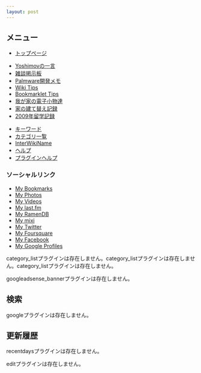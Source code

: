 ```yaml
---
layout: post
---
```

<h2>メニュー</h2>
<ul>
<li><a href="/?page=FrontPage" class="wikipage">トップページ</a></li>
</ul>
<ul>
<li><a href="/?page=Yoshimov" class="wikipage">Yoshimovの一言</a></li>
<li><a href="/?page=%BB%A8%C3%CC%B7%C7%BC%A8%C8%C4" class="wikipage">雑談掲示板</a></li>
<li><a href="/?page=Palm+Tips" class="wikipage">Palmware開発メモ</a></li>
<li><a href="?action=CATEGORY&category=Wiki+Tips">Wiki Tips</a></li>
<li><a href="?action=CATEGORY&category=Bookmarklet+Tips">Bookmarklet Tips</a></li>
<li><a href="/?page=Gadgets" class="wikipage">我が家の電子小物達</a></li>
<li><a href="/?page=House" class="wikipage">家の建て替え記録</a></li>
<li><a href="/?page=2009USA" class="wikipage">2009年留学記録</a></li>
</ul>
<ul>
<li><a href="/?page=Keyword" class="wikipage">キーワード</a></li>
<li><a href="/?page=%A5%AB%A5%C6%A5%B4%A5%EA%B0%EC%CD%F7" class="wikipage">カテゴリ一覧</a></li>
<li><a href="/?page=InterWikiName" class="wikipage">InterWikiName</a></li>
<li><a href="/?page=Help" class="wikipage">ヘルプ</a></li>
<li><a href="/?page=%A5%D7%A5%E9%A5%B0%A5%A4%A5%F3%A5%D8%A5%EB%A5%D7" class="wikipage">プラグインヘルプ</a></li>
</ul>
<h3>ソーシャルリンク</h3>
<ul>
<li><a href="http://delicious.com/yoshimov">My Bookmarks</a></li>
<li><a href="http://www.flickr.com/photos/yoshimov/">My Photos</a></li>
<li><a href="http://www.youtube.com/videos/yoshimov">My Videos</a></li>
<li><a href="http://www.last.fm/user/yoshimov/">My last.fm</a></li>
<li><a href="http://www.ramendb.com/mypage.php?uid=620">My RamenDB</a></li>
<li><a href="http://mixi.jp/show_friend.pl?id=6751000">My mixi</a></li>
<li><a href="http://twitter.com/yoshimov">My Twitter</a></li>
<li><a href="http://foursquare.com/yoshimov">My Foursquare</a></li>
<li><a href="http://facebook.com/yoshimov">My Facebook</a></li>
<li><a href="http://profiles.google.com/yoshimov">My Google Profiles</a></li>
</ul>
<p><span class="error">category_listプラグインは存在しません。</span><span class="error">category_listプラグインは存在しません。</span><span class="error">category_listプラグインは存在しません。</span></p>
<p><span class="error">googleadsense_bannerプラグインは存在しません。</span></p>
<h2>検索</h2>
<p><span class="error">googleプラグインは存在しません。</span></p>
<h2>更新履歴</h2>
<p><span class="error">recentdaysプラグインは存在しません。</span> </p>
<p><span class="error">editプラグインは存在しません。</span></p>

